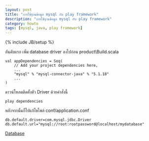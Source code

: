 ```yaml
---
layout: post
title: "การใช้ฐานข้อมูล mysql กับ play framework"
description: "การใช้ฐานข้อมูล mysql กับ play framework"
category: howto
tags: [mysql, java, play framework]
---
```

{% include JB/setup %}


อันดับแรก เพิ่ม database driver  ลงไปก่อน product\Build.scala

	val appDependencies = Seq(
    	// Add your project dependencies here,
		...
    	"mysql" % "mysql-connector-java" % "5.1.18"
		...
	)

ดาวน์โหลดติดตั้งตัว Driver ด้วยคำสั่งนี้

	play dependencies


หลังจากนั้นก็ไปแก้ไขไพล์ conf/application.conf

	db.default.driver=com.mysql.jdbc.Driver
	db.default.url="mysql://root:rootpassword@localhost/mydatabase"

[Database](http://www.playframework.org/documentation/2.0.4/JavaDatabase)
